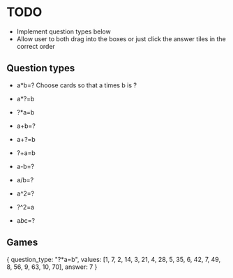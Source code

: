# TODO

* Implement question types below
* Allow user to both drag into the boxes or just click the answer tiles in the correct order

## Question types
* a*b=? Choose cards so that a times b is ? 
* a*?=b
* ?*a=b
* a+b=?
* a+?=b
* ?+a=b

* a-b=?
* a/b=?
* a^2=?
* ?^2=a
* a*b*c=?


## Games
{ 
  question_type: "?*a=b",
  values: [1, 7, 2, 14, 3, 21, 4, 28, 5, 35, 6, 42, 7, 49, 8, 56, 9, 63, 10, 70],
  answer: 7
}



